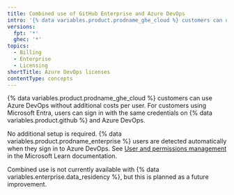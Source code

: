 ```yaml
---
title: Combined use of GitHub Enterprise and Azure DevOps
intro: '{% data variables.product.prodname_ghe_cloud %} customers can use Azure DevOps without additional costs.'
versions:
  fpt: '*'
  ghec: '*'
topics:
  - Billing
  - Enterprise
  - Licensing
shortTitle: Azure DevOps licenses
contentType: concepts
---
```


{% data variables.product.prodname_ghe_cloud %} customers can use Azure DevOps without additional costs per user. For customers using Microsoft Entra, users can sign in with the same credentials on {% data variables.product.github %} and Azure DevOps.

No additional setup is required. {% data variables.product.prodname_enterprise %} users are detected automatically when they sign in to Azure DevOps. See [User and permissions management](https://learn.microsoft.com/en-us/azure/devops/organizations/accounts/faq-user-and-permissions-management?view=azure-devops#github-enterprise) in the Microsoft Learn documentation.

Combined use is not currently available with {% data variables.enterprise.data_residency %}, but this is planned as a future improvement.
